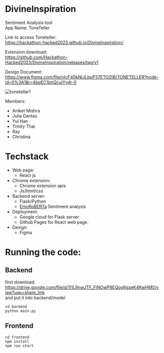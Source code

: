# DivineInspiration    
Sentiment Analysis tool    
App Name: ToneTeller   

Link to access Toneteller:  
https://hackathon-hacked2023.github.io/DivineInspiration/

Extension download:  
https://github.com/Hackathon-Hacked2023/DivineInspiration/releases/tag/v1

Design Document:  
https://www.figma.com/file/nIcF40kNIJLbpP37ETOZtB/TONETELLER?node-id=0%3A1&t=4bqEC1bnQcujYydr-0

![toneteller1](https://user-images.githubusercontent.com/90366819/211209123-13af2b9c-f248-45bd-af01-be72a2532a95.png)

Members: 
  - Aniket Mishra
  - Julia Dantas
  - Yui Han
  - Trinity Thai
  - Ray
  - Christina
  
# Techstack
- Web page:
  + React js
- Chrome extension:
  + Chrome extension apis
  + Js/html/css
- Backend server:
  - Flask/Python
  - [EmoRoBERTa](https://huggingface.co/arpanghoshal/EmoRoBERTa) Sentiment analysis
- Deployment:
  - Google cloud for Flask server
  - Github Pages for React web page.
- Design:
  + Figma
  
# Running the code:
## Backend
first download: https://drive.google.com/file/d/1I1L9nwJTF_FiNOwP8EQoq6gzeK4KwHM0/view?usp=share_link  
and put it into backend/model
```
cd backend
python main.py
```
## Frontend
```
cd frontend
npm install
npm run start
```

